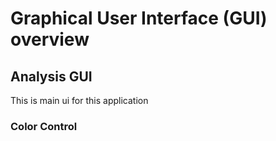 # Graphical User Interface (GUI) overview 

## Analysis GUI
This is main ui for this application   
### Color Control

